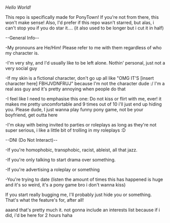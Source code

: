 *Hello World!*

This repo is specifically made for PonyTown! If you're not from there, this won't make sense! Also, I'd prefer if this repo wasn't starred, but alas, i can't stop you if you do star it.... (it also used to be longer but i cut it in half)


--General Info--

-My pronouns are He/Him! Please refer to me with them regardless of who my character is.

-I'm very shy, and I'd usually like to be left alone. Nothin' personal, just not a very social guy

-If my skin is a fictional character, don't go up all like "OMG IT'S [insert character here] FBHJVDNFRUJ" because I'm not the character dude :/ I'm a real ass guy and it's pretty annoying when people do that

-I feel like I need to emphasise this one: Do not kiss or flirt with me, ever! it makes me pretty uncomfortable and 9 times out of 10 i'll just end up hiding you. Please dude, I just wanna play funny pony game, not be your boyfriend, get outta here

-I'm okay with being invited to parties or roleplays as long as they're not super serious, i like a little bit of trolling in my roleplays :D


--DNI (Do Not Interact)--

-If you're homophobic, transphobic, racist, ableist, all that jazz.

-If you're only talking to start drama over something.

-If you're advertising a roleplay or something

-You're trying to date (listen the amount of times this has happened is huge and it's so weird, it's a pony game bro i don't wanna kiss)


If you start really bugging me, I'll probably just hide you or something. That's what the feature's for, after all!


aaand that's pretty much it. not gonna include an interests list because if i did, i'd be here for 2 hours haha
